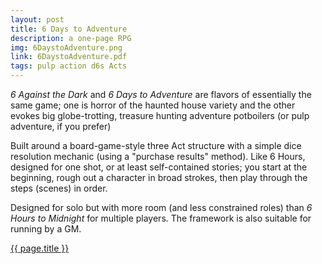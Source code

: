 ```yaml
---
layout: post
title: 6 Days to Adventure
description: a one-page RPG
img: 6DaystoAdventure.png
link: 6DaystoAdventure.pdf
tags: pulp action d6s Acts
---
```


*6 Against the Dark* and *6 Days to Adventure* are flavors of essentially the same game; one is horror of the haunted house variety and the other evokes big globe-trotting, treasure hunting adventure potboilers (or pulp adventure, if you prefer)

Built around a board-game-style three Act structure with a simple dice resolution mechanic (using a "purchase results" method). Like 6 Hours, designed for one shot, or at least self-contained stories; you start at the beginning, rough out a character in broad strokes, then play through the steps (scenes) in order.

Designed for solo but with more room (and less constrained roles) than *6 Hours to Midnight* for multiple players. The framework is also suitable for running by a GM.

<div class="img_row">
	<a href="{{ site.baseurl }}/pdf/{{ page.link }}"><img class="col three" src="{{ site.baseurl }}/img/{{ page.img}}" alt="" title="{{ page.title }}"/></a>
</div>
<div class="col three caption">
	<a href="{{ site.baseurl }}/pdf/{{ page.link }}">{{ page.title }}</a>
</div>
